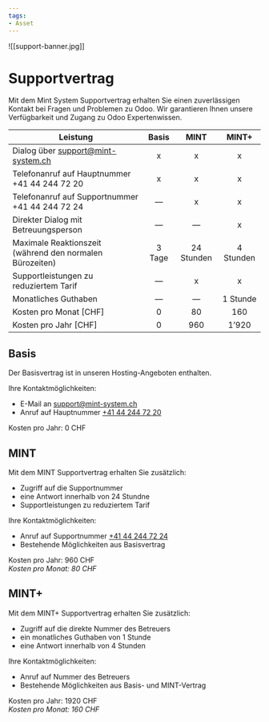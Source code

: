 ```yaml
---
tags:
- Asset
---
```


![[support-banner.jpg]]

# Supportvertrag

Mit dem Mint System Supportvertrag erhalten Sie einen zuverlässigen Kontakt bei Fragen und Problemen zu Odoo. Wir garantieren Ihnen unsere Verfügbarkeit und Zugang zu Odoo Expertenwissen.

| Leistung                                                 | Basis  |    MINT    |   MINT+   |
| -------------------------------------------------------- |:------:|:----------:|:---------:|
| Dialog über support@mint-system.ch                       |   x    |     x      |     x     |
| Telefonanruf auf Hauptnummer  +41 44 244 72 20           |   x    |     x      |     x     |
| Telefonanruf auf Supportnummer  +41 44 244 72 24         |   —    |     x      |     x     |
| Direkter Dialog mit Betreuungsperson                     |   —    |     —      |     x     |
| Maximale Reaktionszeit (während den normalen Bürozeiten) | 3 Tage | 24 Stunden | 4 Stunden |
| Supportleistungen zu reduziertem Tarif                   |   —    |     x      |     x     |
| Monatliches Guthaben                                     |   —    |     —      | 1 Stunde  |
| Kosten pro Monat [CHF]                                   |   0    |     80     |    160    |
| Kosten pro Jahr [CHF]                                    |   0    |    960     |   1’920   |

## Basis

Der Basisvertrag ist in unseren Hosting-Angeboten enthalten.

Ihre Kontaktmöglichkeiten:
* E-Mail an [support@mint-system.ch](mailto:support@mint-system.ch)
* Anruf auf Hauptnummer [+41 44 244 72 20](tel:+41442447220)

Kosten pro Jahr: 0 CHF

## MINT

Mit dem MINT Supportvertrag erhalten Sie zusätzlich:
* Zugriff auf die Supportnummer
* eine Antwort innerhalb von 24 Stundne
* Supportleistungen zu reduziertem Tarif

Ihre Kontaktmöglichkeiten:
* Anruf auf Supportnummer [+41 44 244 72 24](tel:+41442447224)
* Bestehende Möglichkeiten aus Basisvertrag

Kosten pro Jahr: 960 CHF \
*Kosten pro Monat: 80 CHF*

## MINT+

Mit dem MINT+ Supportvertrag erhalten Sie zusätzlich:
* Zugriff auf die direkte Nummer des Betreuers
* ein monatliches Guthaben von 1 Stunde
* eine Antwort innerhalb von 4 Stunden

Ihre Kontaktmöglichkeiten:
* Anruf auf Nummer des Betreuers
* Bestehende Möglichkeiten aus Basis- und MINT-Vertrag

Kosten pro Jahr: 1920 CHF\
*Kosten pro Monat: 160 CHF*